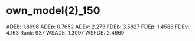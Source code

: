 # own_model(2)_150

ADEb: 1.8696
ADEp: 0.7652
ADEv: 2.273
FDEb: 3.5827
FDEp: 1.4588
FDEv: 4.163
Rank: 937
WSADE: 1.3097
WSFDE: 2.4669